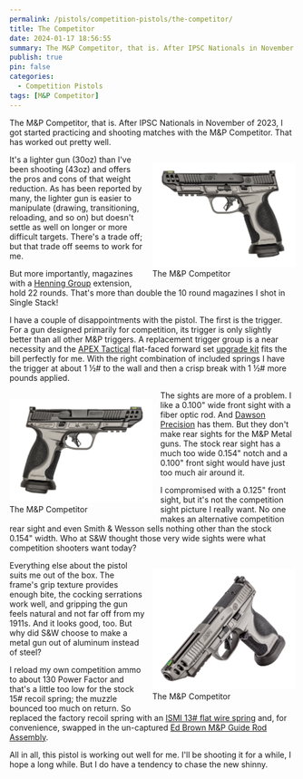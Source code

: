 ```yaml
---
permalink: /pistols/competition-pistols/the-competitor/
title: The Competitor
date: 2024-01-17 18:56:55
summary: The M&P Competitor, that is. After IPSC Nationals in November of 2023, I got started practicing and shooting matches with the M&P Competitor. That has worked out pretty well.
publish: true
pin: false
categories:
  - Competition Pistols
tags: [M&P Competitor]
---
```


The M&P Competitor, that is. After IPSC Nationals in November of 2023, I got started practicing and shooting matches with the M&P Competitor. That has worked out pretty well.

<figure style="float: right; width: 50%; margin: 1em 0em 1em 1em">
  <img src="/images/wp-content/uploads/2023/10/Competitor-L.png" alt="The M&P Competitor" >
  <figcaption>The M&P Competitor</figcaption>
</figure>

It's a lighter gun (30oz) than I've been shooting (43oz) and offers the pros and cons of that weight reduction. As has been reported by many, the lighter gun is easier to manipulate (drawing, transitioning, reloading, and so on) but doesn't settle as well on longer or more difficult targets. There's a trade off; but that trade off seems to work for me.

But more importantly, magazines with a [Henning Group](https://www.henningshop.com/Default.aspx) extension, hold 22 rounds. That's more than double the 10 round magazines I shot in Single Stack!

I have a couple of disappointments with the pistol. The first is the trigger. For a gun designed primarily for competition, its trigger is only slightly better than all other M&P triggers. A replacement trigger group is a near necessity and the [APEX Tactical](https://www.apextactical.com) flat-faced forward set [upgrade kit](https://www.apextactical.com/flat-faced-forward-set-trigger-kit-for-metal-frame-m-p-m2-0) fits the bill perfectly for me. With the right combination of included springs I have the trigger at about 1 ½# to the wall and then a crisp break with 1 ½# more pounds applied.

<figure style="float: left; width: 50%; margin: 1em 1em 1em 0em">
  <img src="/images/wp-content/uploads/2023/10/Competitor-R.png" alt="The M&P Competitor" >
  <figcaption>The M&P Competitor</figcaption>
</figure>

The sights are more of a problem. I like a 0.100\" wide front sight with a fiber optic rod. And [Dawson Precision](https://dawsonprecision.com/gun-sights/smith-wesson/) has them. But they don't make rear sights for the M&P Metal guns. The stock rear sight has a much too wide 0.154\" notch and a 0.100\" front sight would have just too much air around it.

I compromised with a 0.125\" front sight, but it's not the competition sight picture I really want. No one makes an alternative competition rear sight and even Smith & Wesson sells nothing other than the stock 0.154\" width. Who at S&W thought those very wide sights were what competition shooters want today?

<figure style="float: right; width: 50%; margin: 1em 0em 1em 1em">
  <img src="/images/wp-content/uploads/2024/05/13199-OnWhite-3Q-Left__43554.png" alt="The M&P Competitor" >
  <figcaption>The M&P Competitor</figcaption>
</figure>

Everything else about the pistol suits me out of the box. The frame's grip texture provides enough bite, the cocking serrations work well, and gripping the gun feels natural and not far off from my 1911s. And it looks good, too. But why did S&W choose to make a metal gun out of aluminum instead of steel?

I reload my own competition ammo to about 130 Power Factor and that's a little too low for the stock 15# recoil spring; the muzzle bounced too much on return. So replaced the factory recoil spring with an [ISMI 13# flat wire spring](https://www.ismi-gunsprings.com/?product=mp-recoil-springs) and, for convenience, swapped in the un-captured [Ed Brown M&P Guide Rod Assembly](https://www.edbrown.com/product/mp-889/).

All in all, this pistol is working out well for me. I'll be shooting it for a while, I hope a long while. But I do have a tendency to chase the new shinny.
